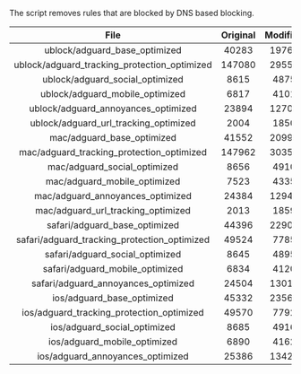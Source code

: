 The script removes rules that are blocked by DNS based blocking.


| File | Original | Modified |
|:----:|:-----:|:-----:|
| ublock/adguard_base_optimized | 40283 | 19769 |
| ublock/adguard_tracking_protection_optimized | 147080 | 29555 |
| ublock/adguard_social_optimized | 8615 | 4875 |
| ublock/adguard_mobile_optimized | 6817 | 4101 |
| ublock/adguard_annoyances_optimized | 23894 | 12700 |
| ublock/adguard_url_tracking_optimized | 2004 | 1850 |
| mac/adguard_base_optimized | 41552 | 20999 |
| mac/adguard_tracking_protection_optimized | 147962 | 30357 |
| mac/adguard_social_optimized | 8656 | 4910 |
| mac/adguard_mobile_optimized | 7523 | 4335 |
| mac/adguard_annoyances_optimized | 24384 | 12948 |
| mac/adguard_url_tracking_optimized | 2013 | 1859 |
| safari/adguard_base_optimized | 44396 | 22906 |
| safari/adguard_tracking_protection_optimized | 49524 | 7785 |
| safari/adguard_social_optimized | 8645 | 4895 |
| safari/adguard_mobile_optimized | 6834 | 4120 |
| safari/adguard_annoyances_optimized | 24504 | 13017 |
| ios/adguard_base_optimized | 45332 | 23564 |
| ios/adguard_tracking_protection_optimized | 49570 | 7792 |
| ios/adguard_social_optimized | 8685 | 4916 |
| ios/adguard_mobile_optimized | 6890 | 4162 |
| ios/adguard_annoyances_optimized | 25386 | 13422 |